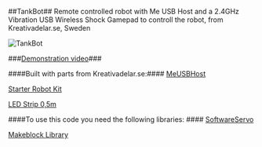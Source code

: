 ##TankBot##
Remote controlled robot with Me USB Host and a 2.4GHz Vibration USB Wireless Shock Gamepad to controll the robot, from Kreativadelar.se, Sweden

![TankBot](/Images/20160128_202144.jpg)

###[Demonstration video](http://www.youtube.com)###

####Built with parts from Kreativadelar.se:####
[MeUSBHost](http://www.kreativadelar.se/shop/product/me-usb-host?tm=produkter/elektronik/styrning)

[Starter Robot Kit](http://www.kreativadelar.se/shop/product/starter-robot-kit-blue-bluetooth-variant?tm=produkter/robotar-maskiner)

[LED Strip 0,5m](http://www.kreativadelar.se/shop/product/led-rgb-strip-addressable-sealed05m)

####To use this code you need the following libraries: ####
[SoftwareServo](http://playground.arduino.cc/ComponentLib/Servo)

[Makeblock Library](https://github.com/Makeblock-official/Makeblock-Libraries/archive/master.zip)
